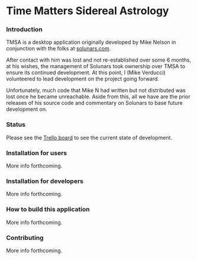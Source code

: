 # Time Matters Sidereal Astrology
### Introduction
TMSA is a desktop application originally developed by Mike Nelson in conjunction with the folks at [solunars.com](https://solunars.com).

After contact with him was lost and not re-established over some 6 months, at his wishes, the management of Solunars took ownership
over TMSA to ensure its continued development. At this point, I (Mike Verducci) volunteered to lead development on the project going forward.

Unfortunately, much code that Mike N had written but not distributed was lost once he became unreachable.
Aside from this, all we have are the prior releases of his source code and commentary on Solunars to base future development on.

### Status
Please see the [Trello board](https://trello.com/b/NpRZTYxh/tmsa-roadmap) to see the current state of development.

### Installation for users
More info forthcoming.

### Installation for developers
More info forthcoming.

### How to build this application
More info forthcoming.

### Contributing
More info forthcoming.